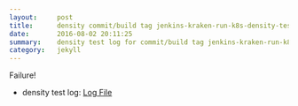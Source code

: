 ```yaml
---
layout:     post
title:      density commit/build tag jenkins-kraken-run-k8s-density-tests-110-3
date:       2016-08-02 20:11:25
summary:    density test log for commit/build tag jenkins-kraken-run-k8s-density-tests-110-3.
category:   jekyll
---
```


Failure!

- density test log: [Log File](http://s3-us-west-2.amazonaws.com/kraken-e2e-logs/density/jenkins-kraken-run-k8s-density-tests-110-3/build-log.txt)
